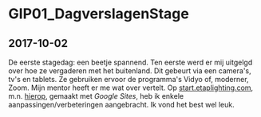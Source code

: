 # GIP01_DagverslagenStage
## 2017-10-02
De eerste stagedag: een beetje spannend. Ten eerste werd er mij uitgelgd over hoe ze vergaderen met het buitenland. Dit gebeurt via een camera's, tv's en tablets. Ze gebruiken ervoor de programma's Vidyo of, moderner, Zoom. Mijn mentor heeft er me wat over vertelt. Op [start.etaplighting.com](https://sites.google.com/view/startportal/homepage), m.n. [hierop](https://sites.google.com/view/zoomvideo/homepage), gemaakt met *Google Sites*, heb ik enkele aanpassingen/verbeteringen aangebracht. Ik vond het best wel leuk.

